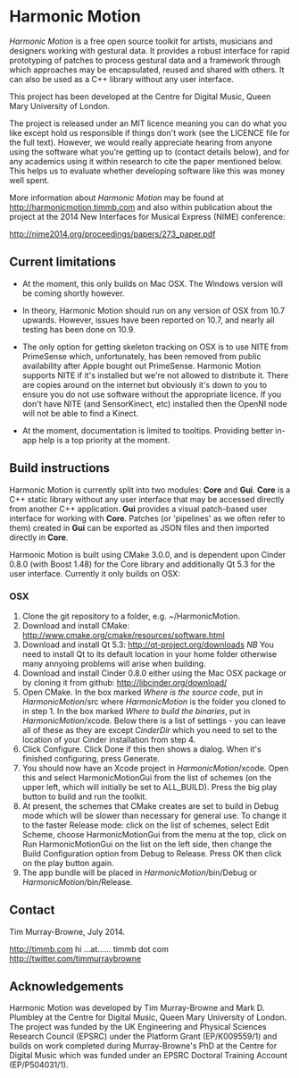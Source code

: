 # Harmonic Motion

_Harmonic Motion_ is a free open source toolkit for artists, musicians and designers working with gestural data. It provides a robust interface for rapid prototyping of patches to process gestural data and a framework through which approaches may be encapsulated, reused and shared with others. It can also be used as a C++ library without any user interface.

This project has been developed at the Centre for Digital Music, Queen Mary University of London.

The project is released under an MIT licence meaning you can do what you like except hold us responsible if things don't work (see the LICENCE file for the full text). However, we would really appreciate hearing from anyone using the software what you're getting up to (contact details below), and for any academics using it within research to cite the paper mentioned below. This helps us to evaluate whether developing software like this was money well spent.

More information about _Harmonic Motion_ may be found at http://harmonicmotion.timmb.com and also within publication about the project at the 2014 New Interfaces for Musical Express (NIME) conference:

http://nime2014.org/proceedings/papers/273_paper.pdf

## Current limitations

- At the moment, this only builds on Mac OSX. The Windows version will be coming shortly however.

- In theory, Harmonic Motion should run on any version of OSX from 10.7 upwards. However, issues have been reported on 10.7, and nearly all testing has been done on 10.9.

- The only option for getting skeleton tracking on OSX is to use NITE from PrimeSense which, unfortunately, has been removed from public availability after Apple bought out PrimeSense. Harmonic Motion supports NITE if it's installed but we're not allowed to distribute it. There are copies around on the internet but obviously it's down to you to ensure you do not use software without the appropriate licence. If you don't have NITE (and SensorKinect, etc) installed then the OpenNI node will not be able to find a Kinect.

- At the moment, documentation is limited to tooltips. Providing better in-app help is a top priority at the moment.


## Build instructions

Harmonic Motion is currently split into two modules: __Core__ and __Gui__. __Core__ is a C++ static library without any user interface that may be accessed directly from another C++ application. __Gui__ provides a visual patch-based user interface for working with __Core__. Patches (or 'pipelines' as we often refer to them) created in __Gui__ can be exported as JSON files and then imported directly in __Core__.

Harmonic Motion is built using CMake 3.0.0, and is dependent upon Cinder 0.8.0 (with Boost 1.48) for the Core library and additionally Qt 5.3 for the user interface. Currently it only builds on OSX:

### OSX

1. Clone the git repository to a folder, e.g. ~/HarmonicMotion.
2. Download and install CMake: http://www.cmake.org/cmake/resources/software.html
3. Download and install Qt 5.3: http://qt-project.org/downloads *NB* You need to install Qt to its default location in your home folder otherwise many annyoing problems will arise when building.
4. Download and install Cinder 0.8.0 either using the Mac OSX package or by cloning it from github: http://libcinder.org/download/
5. Open CMake. In the box marked _Where is the source code_, put in _HarmonicMotion_/src where _HarmonicMotion_ is the folder you cloned to in step 1. In the box marked _Where to build the binaries_, put in _HarmonicMotion_/xcode. Below there is a list of settings - you can leave all of these as they are except _CinderDir_ which you need to set to the location of your Cinder installation from step 4.
6. Click Configure. Click Done if this then shows a dialog. When it's finished configuring, press Generate.
7. You should now have an Xcode project in _HarmonicMotion_/xcode. Open this and select HarmonicMotionGui from the list of schemes (on the upper left, which will initially be set to ALL_BUILD). Press the big play button to build and run the toolkit.
8. At present, the schemes that CMake creates are set to build in Debug mode which will be slower than necessary for general use. To change it to the faster Release mode: click on the list of schemes, select Edit Scheme, choose HarmonicMotionGui from the menu at the top, click on Run HarmonicMotionGui on the list on the left side, then change the Build Configuration option from Debug to Release. Press OK then click on the play button again.
9. The app bundle will be placed in _HarmonicMotion_/bin/Debug or _HarmonicMotion_/bin/Release.


## Contact

Tim Murray-Browne, July 2014.

http://timmb.com
hi ...at...... timmb dot com
http://twitter.com/timmurraybrowne

## Acknowledgements

Harmonic Motion was developed by Tim Murray-Browne and Mark D. Plumbley at the Centre for Digital Music, Queen Mary University of London. The project was funded by the UK Engineering and Physical Sciences Research Council (EPSRC) under the Platform Grant (EP/K009559/1) and builds on work completed during Murray-Browne's PhD at the Centre for Digital Music which was funded under an EPSRC Doctoral Training Account (EP/P504031/1).

